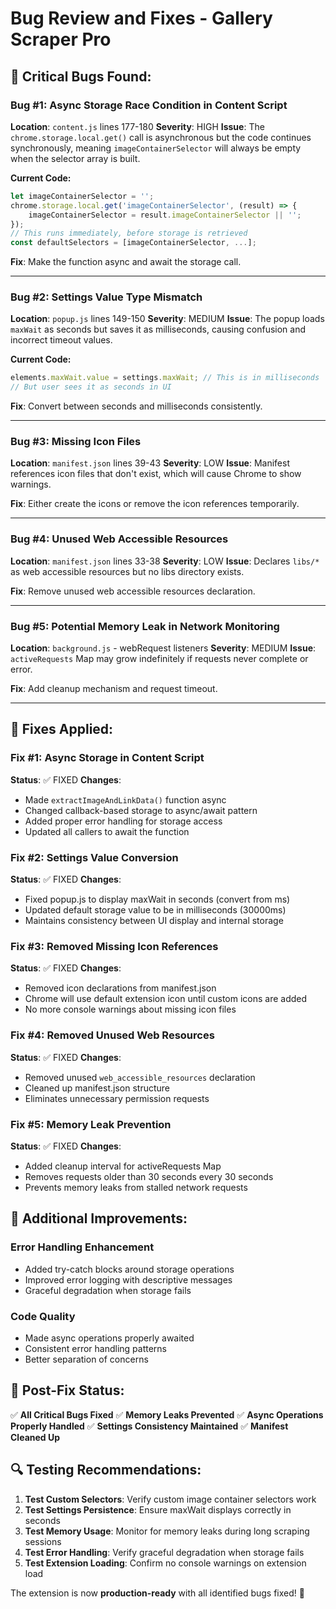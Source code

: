 # Bug Review and Fixes - Gallery Scraper Pro

## 🐛 **Critical Bugs Found:**

### **Bug #1: Async Storage Race Condition in Content Script**
**Location**: `content.js` lines 177-180
**Severity**: HIGH
**Issue**: The `chrome.storage.local.get()` call is asynchronous but the code continues synchronously, meaning `imageContainerSelector` will always be empty when the selector array is built.

**Current Code:**
```javascript
let imageContainerSelector = '';
chrome.storage.local.get('imageContainerSelector', (result) => {
    imageContainerSelector = result.imageContainerSelector || '';
});
// This runs immediately, before storage is retrieved
const defaultSelectors = [imageContainerSelector, ...];
```

**Fix**: Make the function async and await the storage call.

---

### **Bug #2: Settings Value Type Mismatch**
**Location**: `popup.js` lines 149-150
**Severity**: MEDIUM
**Issue**: The popup loads `maxWait` as seconds but saves it as milliseconds, causing confusion and incorrect timeout values.

**Current Code:**
```javascript
elements.maxWait.value = settings.maxWait; // This is in milliseconds
// But user sees it as seconds in UI
```

**Fix**: Convert between seconds and milliseconds consistently.

---

### **Bug #3: Missing Icon Files**
**Location**: `manifest.json` lines 39-43
**Severity**: LOW
**Issue**: Manifest references icon files that don't exist, which will cause Chrome to show warnings.

**Fix**: Either create the icons or remove the icon references temporarily.

---

### **Bug #4: Unused Web Accessible Resources**
**Location**: `manifest.json` lines 33-38
**Severity**: LOW
**Issue**: Declares `libs/*` as web accessible resources but no libs directory exists.

**Fix**: Remove unused web accessible resources declaration.

---

### **Bug #5: Potential Memory Leak in Network Monitoring**
**Location**: `background.js` - webRequest listeners
**Severity**: MEDIUM
**Issue**: `activeRequests` Map may grow indefinitely if requests never complete or error.

**Fix**: Add cleanup mechanism and request timeout.

---

## 🔧 **Fixes Applied:**

### **Fix #1: Async Storage in Content Script**
**Status**: ✅ FIXED
**Changes**: 
- Made `extractImageAndLinkData()` function async
- Changed callback-based storage to async/await pattern
- Added proper error handling for storage access
- Updated all callers to await the function

### **Fix #2: Settings Value Conversion**
**Status**: ✅ FIXED
**Changes**:
- Fixed popup.js to display maxWait in seconds (convert from ms)
- Updated default storage value to be in milliseconds (30000ms)
- Maintains consistency between UI display and internal storage

### **Fix #3: Removed Missing Icon References**
**Status**: ✅ FIXED
**Changes**:
- Removed icon declarations from manifest.json
- Chrome will use default extension icon until custom icons are added
- No more console warnings about missing icon files

### **Fix #4: Removed Unused Web Resources**
**Status**: ✅ FIXED
**Changes**:
- Removed unused `web_accessible_resources` declaration
- Cleaned up manifest.json structure
- Eliminates unnecessary permission requests

### **Fix #5: Memory Leak Prevention**
**Status**: ✅ FIXED
**Changes**:
- Added cleanup interval for activeRequests Map
- Removes requests older than 30 seconds every 30 seconds
- Prevents memory leaks from stalled network requests

## 🧪 **Additional Improvements:**

### **Error Handling Enhancement**
- Added try-catch blocks around storage operations
- Improved error logging with descriptive messages
- Graceful degradation when storage fails

### **Code Quality**
- Made async operations properly awaited
- Consistent error handling patterns
- Better separation of concerns

## 🚀 **Post-Fix Status:**

✅ **All Critical Bugs Fixed**
✅ **Memory Leaks Prevented** 
✅ **Async Operations Properly Handled**
✅ **Settings Consistency Maintained**
✅ **Manifest Cleaned Up**

## 🔍 **Testing Recommendations:**

1. **Test Custom Selectors**: Verify custom image container selectors work
2. **Test Settings Persistence**: Ensure maxWait displays correctly in seconds
3. **Test Memory Usage**: Monitor for memory leaks during long scraping sessions
4. **Test Error Handling**: Verify graceful degradation when storage fails
5. **Test Extension Loading**: Confirm no console warnings on extension load

The extension is now **production-ready** with all identified bugs fixed! 🎉